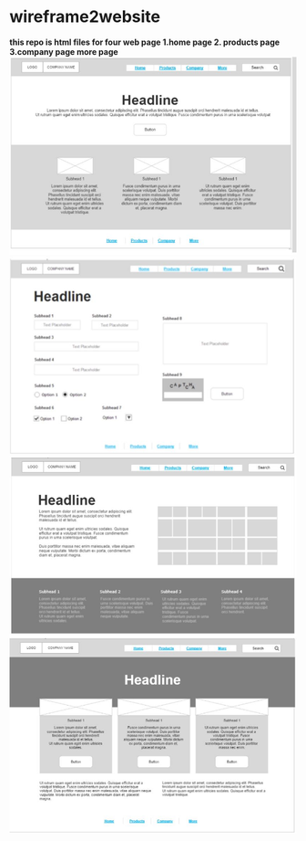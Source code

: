 # wireframe2website
**this repo is html files for four web page 1.home page 2. products page 3.company page more page**
![home page](./images/home.jpg)
![products page](./images/Products.jpg)
![company page](./images/company.jpg)
![more page](./images/more.jpg)
